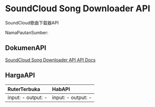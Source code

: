 # SoundCloud Song Downloader API

SoundCloud歌曲下载器API

NamaPautanSumber: []()

## DokumenAPI

[SoundCloud Song Downloader API API Docs](../apis/kl/SoundCloud_Song_Downloader_API.md)

## HargaAPI

| RuterTerbuka | HabAPI |
|:---|:---|
| input: - output: - | input: - output: - |
